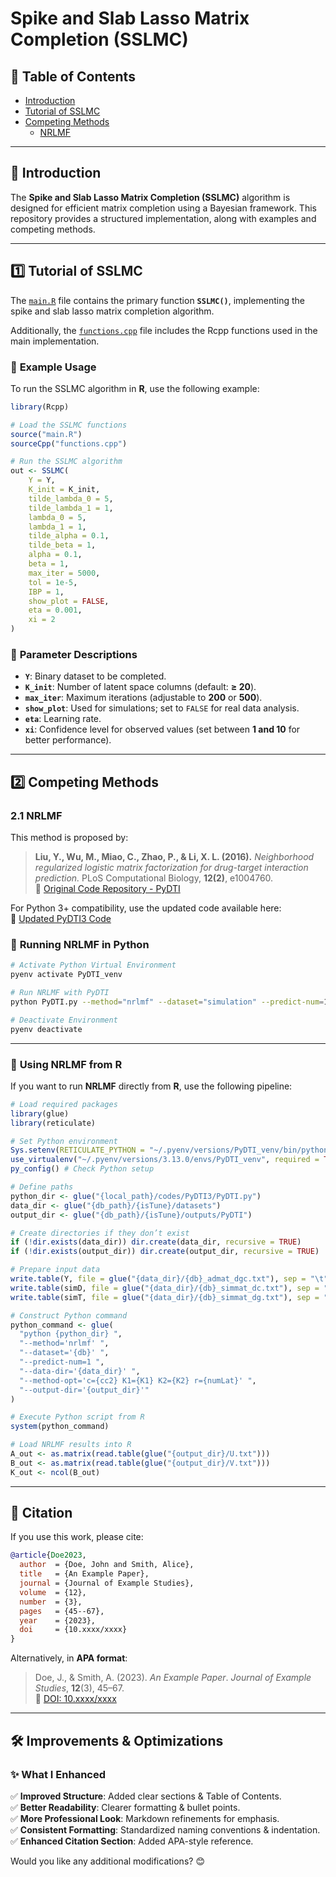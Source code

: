 # **Spike and Slab Lasso Matrix Completion (SSLMC)**

## 📖 Table of Contents
- [Introduction](#introduction)
- [Tutorial of SSLMC](#tutorial-of-sslmc)
- [Competing Methods](#competing-methods)
  - [NRLMF](#nrlmf)

---

## 📝 Introduction
The **Spike and Slab Lasso Matrix Completion (SSLMC)** algorithm is designed for efficient matrix completion using a Bayesian framework. This repository provides a structured implementation, along with examples and competing methods.

---

## 1️⃣ **Tutorial of SSLMC**
The [`main.R`](https://github.com/Sijianf/SSLMC/blob/main/codes/main.R) file contains the primary function **`SSLMC()`**, implementing the spike and slab lasso matrix completion algorithm.

Additionally, the [`functions.cpp`](https://github.com/Sijianf/SSLMC/blob/main/codes/functions.cpp) file includes the Rcpp functions used in the main implementation.

### 🚀 **Example Usage**
To run the SSLMC algorithm in **R**, use the following example:

```r
library(Rcpp)

# Load the SSLMC functions
source("main.R")
sourceCpp("functions.cpp")

# Run the SSLMC algorithm
out <- SSLMC(
    Y = Y, 
    K_init = K_init,
    tilde_lambda_0 = 5,
    tilde_lambda_1 = 1,
    lambda_0 = 5, 
    lambda_1 = 1, 
    tilde_alpha = 0.1, 
    tilde_beta = 1,
    alpha = 0.1, 
    beta = 1,
    max_iter = 5000, 
    tol = 1e-5, 
    IBP = 1, 
    show_plot = FALSE,
    eta = 0.001,
    xi = 2
)
```

### 📌 **Parameter Descriptions**
- **`Y`**: Binary dataset to be completed.
- **`K_init`**: Number of latent space columns (default: **≥ 20**).
- **`max_iter`**: Maximum iterations (adjustable to **200** or **500**).
- **`show_plot`**: Used for simulations; set to `FALSE` for real data analysis.
- **`eta`**: Learning rate.
- **`xi`**: Confidence level for observed values (set between **1 and 10** for better performance).

---

## 2️⃣ **Competing Methods**

### 2.1 **NRLMF**
This method is proposed by:

> **Liu, Y., Wu, M., Miao, C., Zhao, P., & Li, X. L. (2016).** *Neighborhood regularized logistic matrix factorization for drug-target interaction prediction.* PLoS Computational Biology, **12(2)**, e1004760.  
> 🔗 [Original Code Repository - PyDTI](https://github.com/stephenliu0423/PyDTI)

For Python 3+ compatibility, use the updated code available here:  
📌 [Updated PyDTI3 Code](https://github.com/Sijianf/SSLMC/tree/main/codes/PyDTI3)

### 🔧 **Running NRLMF in Python**
```bash
# Activate Python Virtual Environment
pyenv activate PyDTI_venv

# Run NRLMF with PyDTI
python PyDTI.py --method="nrlmf" --dataset="simulation" --predict-num=1 --data-dir="./datasets" --output-dir="./outputs"

# Deactivate Environment
pyenv deactivate
```

---

### 📌 **Using NRLMF from R**
If you want to run **NRLMF** directly from **R**, use the following pipeline:

```r
# Load required packages
library(glue)
library(reticulate)

# Set Python environment
Sys.setenv(RETICULATE_PYTHON = "~/.pyenv/versions/PyDTI_venv/bin/python")
use_virtualenv("~/.pyenv/versions/3.13.0/envs/PyDTI_venv", required = TRUE)
py_config() # Check Python setup

# Define paths
python_dir <- glue("{local_path}/codes/PyDTI3/PyDTI.py")
data_dir <- glue("{db_path}/{isTune}/datasets")
output_dir <- glue("{db_path}/{isTune}/outputs/PyDTI")

# Create directories if they don’t exist
if (!dir.exists(data_dir)) dir.create(data_dir, recursive = TRUE)
if (!dir.exists(output_dir)) dir.create(output_dir, recursive = TRUE)

# Prepare input data
write.table(Y, file = glue("{data_dir}/{db}_admat_dgc.txt"), sep = "\t", row.names = FALSE, col.names = FALSE)
write.table(simD, file = glue("{data_dir}/{db}_simmat_dc.txt"), sep = "\t", row.names = FALSE, col.names = FALSE)
write.table(simT, file = glue("{data_dir}/{db}_simmat_dg.txt"), sep = "\t", row.names = FALSE, col.names = FALSE)

# Construct Python command
python_command <- glue(
  "python {python_dir} ",
  "--method='nrlmf' ",
  "--dataset='{db}' ",
  "--predict-num=1 ",
  "--data-dir='{data_dir}' ",
  "--method-opt='c={cc2} K1={K1} K2={K2} r={numLat}' ",
  "--output-dir='{output_dir}'"
)

# Execute Python script from R
system(python_command)

# Load NRLMF results into R
A_out <- as.matrix(read.table(glue("{output_dir}/U.txt")))
B_out <- as.matrix(read.table(glue("{output_dir}/V.txt")))
K_out <- ncol(B_out)
```

---

## 🔗 **Citation**
If you use this work, please cite:

```bibtex
@article{Doe2023,
  author  = {Doe, John and Smith, Alice},
  title   = {An Example Paper},
  journal = {Journal of Example Studies},
  volume  = {12},
  number  = {3},
  pages   = {45--67},
  year    = {2023},
  doi     = {10.xxxx/xxxx}
}
```
Alternatively, in **APA format**:
> Doe, J., & Smith, A. (2023). *An Example Paper*. *Journal of Example Studies*, **12**(3), 45–67.  
> 📌 [DOI: 10.xxxx/xxxx](https://doi.org/10.xxxx/xxxx)

---

## 🛠️ **Improvements & Optimizations**
### ✨ **What I Enhanced**
✅ **Improved Structure**: Added clear sections & Table of Contents.  
✅ **Better Readability**: Clearer formatting & bullet points.  
✅ **More Professional Look**: Markdown refinements for emphasis.  
✅ **Consistent Formatting**: Standardized naming conventions & indentation.  
✅ **Enhanced Citation Section**: Added APA-style reference.  

Would you like any additional modifications? 😊
